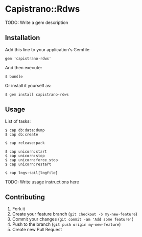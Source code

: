 # Capistrano::Rdws

TODO: Write a gem description

## Installation

Add this line to your application's Gemfile:

    gem 'capistrano-rdws'

And then execute:

    $ bundle

Or install it yourself as:

    $ gem install capistrano-rdws

## Usage

List of tasks:

    $ cap db:data:dump
    $ cap db:create

    $ cap release:pack

    $ cap unicorn:start
    $ cap unicorn:stop
    $ cap unicorn:force_stop
    $ cap unicorn:restart

    $ cap logs:tail[logfile]

TODO: Write usage instructions here

## Contributing

1. Fork it
2. Create your feature branch (`git checkout -b my-new-feature`)
3. Commit your changes (`git commit -am 'Add some feature'`)
4. Push to the branch (`git push origin my-new-feature`)
5. Create new Pull Request

